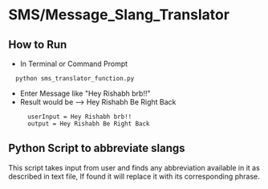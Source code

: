 # SMS/Message_Slang_Translator

## How to Run
- In Terminal or Command Prompt
```
  python sms_translator_function.py
```
- Enter Message like "Hey Rishabh brb!!"
- Result would be --> Hey Rishabh Be Right Back
  ```
    userInput = Hey Rishabh brb!!
    output = Hey Rishabh Be Right Back

## Python Script to abbreviate slangs
This script takes input from user and finds any abbreviation available in it as described in text file, If found it will replace it with its corresponding phrase.




